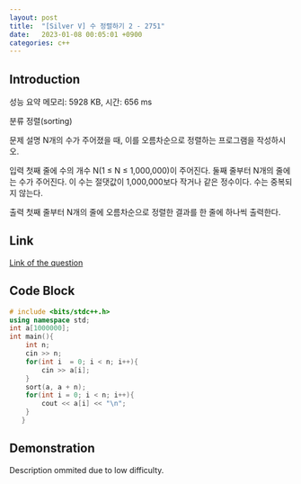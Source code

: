 ```yaml
---
layout: post
title:  "[Silver V] 수 정렬하기 2 - 2751"
date:   2023-01-08 00:05:01 +0900
categories: c++
---
```


## Introduction

성능 요약
메모리: 5928 KB, 시간: 656 ms

분류
정렬(sorting)

문제 설명
N개의 수가 주어졌을 때, 이를 오름차순으로 정렬하는 프로그램을 작성하시오.

입력
첫째 줄에 수의 개수 N(1 ≤ N ≤ 1,000,000)이 주어진다. 둘째 줄부터 N개의 줄에는 수가 주어진다. 이 수는 절댓값이 1,000,000보다 작거나 같은 정수이다. 수는 중복되지 않는다.

출력
첫째 줄부터 N개의 줄에 오름차순으로 정렬한 결과를 한 줄에 하나씩 출력한다.

## Link

[Link of the question](https://www.acmicpc.net/problem/2751)

## Code Block

```c++
# include <bits/stdc++.h>
using namespace std;
int a[1000000];
int main(){
    int n;
    cin >> n;
    for(int i  = 0; i < n; i++){
        cin >> a[i];
    }
    sort(a, a + n);
    for(int i = 0; i < n; i++){
        cout << a[i] << "\n";
    }
   }
```

## Demonstration

Description ommited due to low difficulty.
